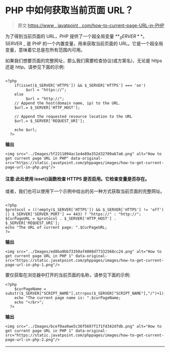 # PHP 中如何获取当前页面 URL？

> 原文:[https://www . javatpoint . com/how-to-current-page-URL-in-PHP](https://www.javatpoint.com/how-to-get-current-page-url-in-php)

为了得到当前页面的 URL，PHP 提供了一个超全局变量 **$_SERVER** 。$ SERVER _ 是 PHP 的一个内置变量，用来获取当前页面的 URL。它是一个超全局变量，意味着它总是在所有范围内可用。

如果我们想要页面的完整网址，那么我们需要检查协议(或方案名)，无论是 https 还是 http。请参见下面的示例:

```

<?php
	if(isset($_SERVER['HTTPS']) && $_SERVER['HTTPS'] === 'on') 
   		 $url = "https://"; 
	else
   		 $url = "http://"; 
	// Append the host(domain name, ip) to the URL. 
	$url.= $_SERVER['HTTP_HOST']; 

	// Append the requested resource location to the URL 
	$url.= $_SERVER['REQUEST_URI'];  

	echo $url;
  ?>	

```

**输出**

```
<img src="../Images/5f2211094ac1e4e89a352d32709a67a6.png" alt="How to get current page URL in PHP" data-original-src="https://static.javatpoint.com/phppages/images/how-to-get-current-page-url-in-php.png"/>

```

#### 注意:此处使用 isset()函数检查 HTTPS 是否启用。它检查变量是否存在。

或者，我们也可以使用下一个示例中给出的另一种方式获取当前页面的完整网址。

```

<?php
$protocol = ((!empty($_SERVER['HTTPS']) && $_SERVER['HTTPS'] != 'off') || $_SERVER['SERVER_PORT'] == 443) ? "https://" : "http://";
$CurPageURL = $protocol . $_SERVER['HTTP_HOST'] . $_SERVER['REQUEST_URI'];
echo "The URL of current page: ".$CurPageURL;
?>	

```

**输出**

```
<img src="../Images/ed8ba9bb73350af4008d77332568cc24.png" alt="How to get current page URL in PHP 1" data-original-src="https://static.javatpoint.com/phppages/images/how-to-get-current-page-url-in-php-1.png"/>

```

要仅获取在浏览器中打开的当前页面的名称，请参见下面的示例:

```
<?php
	$curPageName = substr($_SERVER["SCRIPT_NAME"],strrpos($_SERVER["SCRIPT_NAME"],"/")+1);
	echo "The current page name is: ".$curPageName;
	echo "</br>";
  ?>	

```

**输出**

```
<img src="../Images/bcef0aa9ae5c36f5697f171fd342dfdb.png" alt="How to get current page URL in PHP 1" data-original-src="https://static.javatpoint.com/phppages/images/how-to-get-current-page-url-in-php-2.png"/>

```

* * *